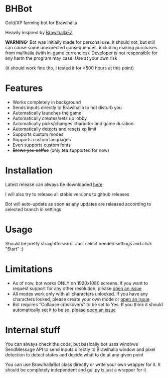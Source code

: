 # BHBot
Gold/XP farming bot for Brawlhalla

Heavily inspired by [BrawlhallaEZ](https://github.com/jamunano/BrawlhallaEZ)


**WARNING:** Bot was initially made for personal use.
It should not, but still can cause some unexpected consequences, including making purchases from mallhalla (with in-game currencies).
Developer is not responsible for any harm the program may case. Use at your own risk

(it should work fine tho, I tested it for >500 hours at this point)

# Features

- Works completely in background
- Sends inputs directly to Brawlhalla to not disturb you
- Automatically launches the game
- Automatically creates/sets up lobby
- Automatically picks/changes character and game duration
- Automatically detects and resets xp limit
- Supports custom modes
- Supports custom languages
- Even supports custom fonts
- ~~Brews you coffee~~ (only tea supported for now)

# Installation
Latest release can always be downloaded [here](https://sovamor.co/bhbot)

I will also try to release all stable versions to github releases

Bot will auto-update as soon as any updates are released according to selected branch in settings

# Usage
Should be pretty straightforward. Just select needed settings and click "Start" :)

# Limitations
- As of now, bot works ONLY on 1920x1080 screens. If you want to request support for any other resolution, please [open an issue](https://github.com/sovamorco/bhbot/issues)
- All modes work only with all characters unlocked. If you have any characters locked, please create your own mode or [open an issue](https://github.com/sovamorco/bhbot/issues)
- Bot requires "Collapse crossovers" to be set to Yes. If you think it should automatically set it to be so, please [open an issue](https://github.com/sovamorco/bhbot/issues)

# Internal stuff
You can always check the code, but basically bot uses windows SendMessage API to send inputs directly to Brawlhalla window and pixel detection to detect states and
decide what to do at any given point

You can use BrawlhallaBot class directly or write your own wrapper for it. It should be completely independent and gui.py is just a wrapper for it
